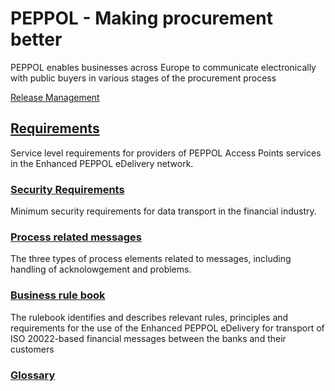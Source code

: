 # PEPPOL - Making procurement better

PEPPOL enables businesses across Europe to communicate electronically with public buyers in various stages of the procurement process

[Release Management](https://github.com/ISO20022/iso20022-docs-peppol/blob/master/release-management/main.adoc)

## [Requirements](https://github.com/ISO20022/iso20022-docs-peppol/blob/master/requirements-ap/main.adoc)

Service level requirements for providers of PEPPOL Access Points services in the Enhanced PEPPOL eDelivery network.

### [Security Requirements](https://github.com/ISO20022/iso20022-docs-peppol/blob/master/security/main.adoc#dokumenthistorikk)

Minimum security requirements for data transport in the financial industry.

### [Process related messages](https://github.com/ISO20022/iso20022-docs-peppol/blob/master/processes/readme.md)

The three types of process elements related to  messages, including handling of acknolowgement and problems.

### [Business rule book]()

The rulebook identifies and describes relevant rules, principles and requirements for the use of the Enhanced PEPPOL eDelivery for transport of ISO 20022-based financial messages between the banks and their customers

### [Glossary](https://github.com/ISO20022/iso20022-docs-peppol/blob/master/vocabulary/main.adoc)
